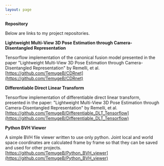 ```yaml
---
layout: page
---
```


**Repository**

Below are links to my project repositories.

**Lightweight Multi-View 3D Pose Estimation through Camera-Disentangled Representation**

Tensorflow implementation of the canonical fusion model presented in the paper "Lightweight Multi-View 3D Pose Estimation through Camera-Disentangled Representation" by Remelli, et al.  
[https://github.com/TemugeB/CDRnet](https://github.com/TemugeB/CDRnet)


**Differentiable Direct Linear Transform**

Tensorflow implementation of differentiable direct linear transform, presented in the paper:
"Lightweight Multi-View 3D Pose Estimation through Camera-Disentangled Representation" by Remelli, et al.  
[https://github.com/TemugeB/Differentiable_DLT_Tensorflow](https://github.com/TemugeB/Differentiable_DLT_Tensorflow)


**Python BVH Viewer**

A simple BVH file viewer written to use only python. Joint local and world space coordinates are calculated frame by frame so that they can be saved and used for other projects.  
[https://github.com/TemugeB/Python_BVH_viewer](https://github.com/TemugeB/Python_BVH_viewer)
